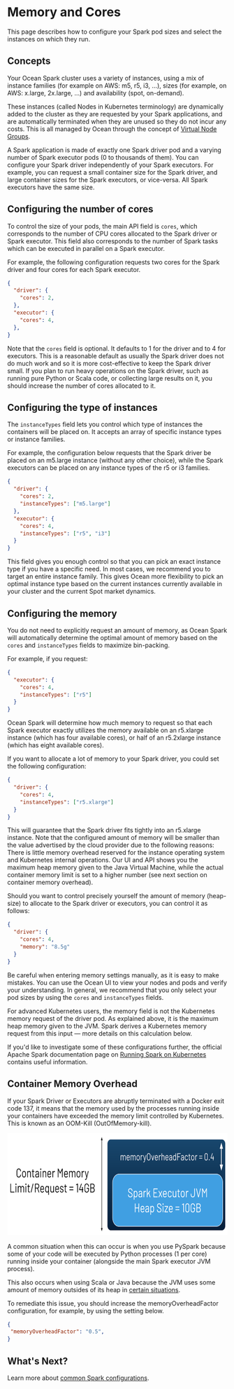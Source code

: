 <meta name="robots" content="noindex">

# Memory and Cores

This page describes how to configure your Spark pod sizes and select the instances on which they run.

## Concepts

Your Ocean Spark cluster uses a variety of instances, using a mix of instance families (for example on AWS: m5, r5, i3, …), sizes (for example, on AWS: x.large, 2x.large, …) and availability (spot, on-demand).

These instances (called Nodes in Kubernetes terminology) are dynamically added to the cluster as they are requested by your Spark applications, and are automatically terminated when they are unused so they do not incur any costs. This is all managed by Ocean through the concept of [Virtual Node Groups](ocean/features/launch-specifications).

A Spark application is made of exactly one Spark driver pod and a varying number of Spark executor pods (0 to thousands of them). You can configure your Spark driver independently of your Spark executors. For example, you can request a small container size for the Spark driver, and large container sizes for the Spark executors, or vice-versa. All Spark executors have the same size.

## Configuring the number of cores

To control the size of your pods, the main API field is `cores`, which corresponds to the number of CPU cores allocated to the Spark driver or Spark executor. This field also corresponds to the number of Spark tasks which can be executed in parallel on a Spark executor.

For example, the following configuration requests two cores for the Spark driver and four cores for each Spark executor.

```json
{
  "driver": {
    "cores": 2,
  },
  "executor": {
    "cores": 4,
  },
}
```

Note that the `cores` field is optional. It defaults to 1 for the driver and to 4 for executors. This is a reasonable default as usually the Spark driver does not do much work and so it is more cost-effective to keep the Spark driver small. If you plan to run heavy operations on the Spark driver, such as running pure Python or Scala code, or collecting large results on it, you should increase the number of cores allocated to it.

## Configuring the type of instances

The `instanceTypes` field lets you control which type of instances the containers will be placed on. It accepts an array of specific instance types or instance families.

For example, the configuration below requests that the Spark driver be placed on an m5.large instance (without any other choice), while the Spark executors can be placed on any instance types of the r5 or i3 families.

```json
{
  "driver": {
    "cores": 2,
    "instanceTypes": ["m5.large"]
  },
  "executor": {
    "cores": 4,
    "instanceTypes": ["r5", "i3"]
  }
}
```

This field gives you enough control so that you can pick an exact instance type if you have a specific need. In most cases, we recommend you to target an entire instance family. This gives Ocean more flexibility to pick an optimal instance type based on the current instances currently available in your cluster and the current Spot market dynamics.

## Configuring the memory

You do not need to explicitly request an amount of memory, as Ocean Spark will automatically determine the optimal amount of memory based on the `cores` and `instanceTypes` fields to maximize bin-packing.

For example, if you request:

```json
{
  "executor": {
    "cores": 4,
    "instanceTypes": ["r5"]
  }
}
```

Ocean Spark will determine how much memory to request so that each Spark executor exactly utilizes the memory available on an r5.xlarge instance (which has four available cores), or  half of an r5.2xlarge instance (which has eight available cores).

If you want to allocate a lot of memory to your Spark driver, you could set the following configuration:

```json
{
  "driver": {
    "cores": 4,
    "instanceTypes": ["r5.xlarge"]
  }
}
```

This will guarantee that the Spark driver fits tightly into an r5.xlarge instance. Note that the configured amount of memory will be smaller than the value advertised by the cloud provider due to the following reasons:
There is little memory overhead reserved for the instance operating system and Kubernetes internal operations.
Our UI and API shows you the maximum heap memory given to the Java Virtual Machine, while the actual container memory limit is set to a higher number (see next section on container memory overhead).

Should you want to control precisely yourself the amount of memory (heap-size) to allocate to the Spark driver or executors, you can control it as follows:

```json
{
  "driver": {
    "cores": 4,
    "memory": "8.5g"
  }
}
```

Be careful when entering memory settings manually, as it is easy to make mistakes. You can use the Ocean UI to view your nodes and pods and verify your understanding. In general, we recommend that you only select your pod sizes by using the `cores` and `instanceTypes` fields.

For advanced Kubernetes users, the memory field is not the Kubernetes memory request of the driver pod. As explained above, it is the maximum heap memory given to the JVM. Spark derives a Kubernetes memory request from this input — more details on this calculation below.

If you'd like to investigate some of these configurations further, the official Apache Spark documentation page on [Running Spark on Kubernetes](https://spark.apache.org/docs/latest/running-on-kubernetes.html) contains useful information.

## Container Memory Overhead

If your Spark Driver or Executors are abruptly terminated with a Docker exit code 137, it means that the memory used by the processes running inside your containers have exceeded the memory limit controlled by Kubernetes. This is known as an OOM-Kill (OutOfMemory-kill).

<img src="/ocean-spark/_media/configure-spark-apps-memory-&-cores-01.png" width="612" height="233" />

A common situation when this can occur is when you use PySpark because some of your code will be executed by Python processes (1 per core) running inside your container (alongside the main Spark executor JVM process).

This also occurs when using Scala or Java because the JVM uses some amount of memory outsides of its heap in [certain situations](https://plumbr.io/blog/memory-leaks/why-does-my-java-process-consume-more-memory-than-xmx).

To remediate this issue, you should increase the memoryOverheadFactor configuration, for example, by using the setting below.

```json
{
 "memoryOverheadFactor": "0.5",
}
```

 ## What's Next?

 Learn more about [common Spark configurations](ocean-spark/configure-spark-apps/common-spark-configs).
